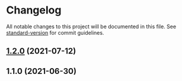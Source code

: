 # Changelog

All notable changes to this project will be documented in this file. See [standard-version](https://github.com/conventional-changelog/standard-version) for commit guidelines.

## [1.2.0](https://github.com/sandcforge/idigo/compare/v1.1.0...v1.2.0) (2021-07-12)

## 1.1.0 (2021-06-30)
